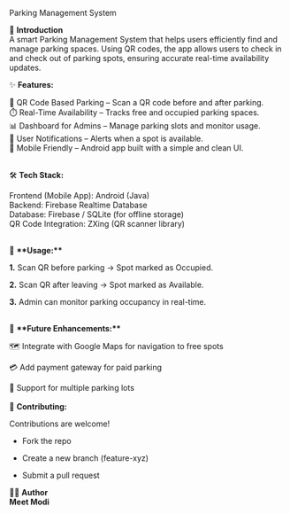 Parking Management System

🚗 <b> Introduction </b> <br>
A smart Parking Management System that helps users efficiently find and manage parking spaces. Using QR codes, the app allows users to check in and check out of parking spots, ensuring accurate real-time availability updates.

✨ <b> **Features:** </b>

  📌 QR Code Based Parking – Scan a QR code before and after parking.<br>
  ⏱️ Real-Time Availability – Tracks free and occupied parking spaces.<br>
  📊 Dashboard for Admins – Manage parking slots and monitor usage.<br>
  🔔 User Notifications – Alerts when a spot is available.<br>
  📱 Mobile Friendly – Android app built with a simple and clean UI.<br>
<br>

🛠️ <b> **Tech Stack:** </b>

  Frontend (Mobile App): Android (Java)<br>
  Backend: Firebase Realtime Database<br>
  Database: Firebase / SQLite (for offline storage)<br>
  QR Code Integration: ZXing (QR scanner library)<br>

<br>
🚀 <b> **Usage:** </b>

  <b>1.</b> Scan QR before parking → Spot marked as Occupied.<br>

  <b>2.</b> Scan QR after leaving → Spot marked as Available.<br>

  <b>3.</b> Admin can monitor parking occupancy in real-time.<br>

<br>
📌 <b> **Future Enhancements:** </b>

  🗺️ Integrate with Google Maps for navigation to free spots<br>

  💳 Add payment gateway for paid parking<br>

  📍 Support for multiple parking lots<br>
<br>
🤝 <b> **Contributing:** </b>

Contributions are welcome!<br>

  - Fork the repo<br>

  - Create a new branch (feature-xyz)<br>

  - Submit a pull request<br>


👨‍💻 <b> **Author**<br>
Meet Modi </b>

